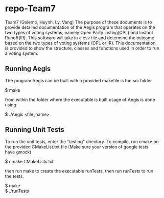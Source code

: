# repo-Team7
Team7 (Golemo, Huynh, Ly, Vang)
The purpose of these documents is to provide detailed documentation of the Aegis program that operates on the two types of voting systems, namely Open Party Listing(OPL) and Instant Runoff(IR). This software will take in a csv file and determine the outcome based on the two types of voting systems (OPL or IR). This documentation is provided to show the structure, classes and functions used in order to run a voting system.

## Running Aegis
The program Aegis can be built with a provided makefile is the src folder

$ make

from within the folder where the executable is built usage of Aegis is done using:

$ ./Aegis <file_name>

## Running Unit Tests
To run the unit tests, enter the "testing" directory. To compile, run cmake on the provided CMakeList.txt file (Make sure your version of google tests have gmock)

$ cmake CMakeLists.txt

then run make to create the executable runTests, then run runTests to run the tests.

$ make<br />
$ ./runTests
